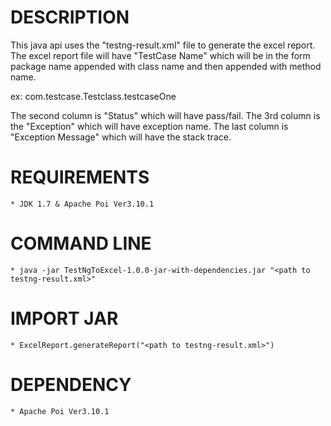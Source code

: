 # DESCRIPTION

This java api uses the "testng-result.xml" file to generate the excel report. The excel report file will have "TestCase Name" which will be in the form package name appended with class name and then appended with method name.
  
ex: com.testcase.Testclass.testcaseOne  

The second column is "Status" which will have pass/fail. 
The 3rd column is the "Exception" which will have exception name. 
The last column is "Exception Message" which will have the stack trace. 


# REQUIREMENTS

	* JDK 1.7 & Apache Poi Ver3.10.1 

# COMMAND LINE

	* java -jar TestNgToExcel-1.0.0-jar-with-dependencies.jar "<path to testng-result.xml>"
	
# IMPORT JAR	
 
	* ExcelReport.generateReport("<path to testng-result.xml>")
	
# DEPENDENCY 
	
	* Apache Poi Ver3.10.1